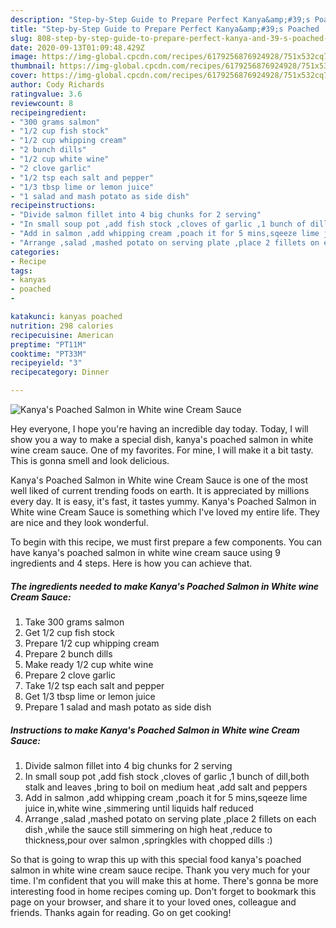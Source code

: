 ```yaml
---
description: "Step-by-Step Guide to Prepare Perfect Kanya&amp;#39;s Poached  Salmon in White wine Cream Sauce"
title: "Step-by-Step Guide to Prepare Perfect Kanya&amp;#39;s Poached  Salmon in White wine Cream Sauce"
slug: 808-step-by-step-guide-to-prepare-perfect-kanya-and-39-s-poached-salmon-in-white-wine-cream-sauce
date: 2020-09-13T01:09:48.429Z
image: https://img-global.cpcdn.com/recipes/6179256876924928/751x532cq70/kanyas-poached-salmon-in-white-wine-cream-sauce-recipe-main-photo.jpg
thumbnail: https://img-global.cpcdn.com/recipes/6179256876924928/751x532cq70/kanyas-poached-salmon-in-white-wine-cream-sauce-recipe-main-photo.jpg
cover: https://img-global.cpcdn.com/recipes/6179256876924928/751x532cq70/kanyas-poached-salmon-in-white-wine-cream-sauce-recipe-main-photo.jpg
author: Cody Richards
ratingvalue: 3.6
reviewcount: 8
recipeingredient:
- "300 grams salmon"
- "1/2 cup fish stock"
- "1/2 cup whipping cream"
- "2 bunch dills"
- "1/2 cup white wine"
- "2 clove garlic"
- "1/2 tsp each salt and pepper"
- "1/3 tbsp lime or lemon juice"
- "1 salad and mash potato as side dish"
recipeinstructions:
- "Divide salmon fillet into 4 big chunks for 2 serving"
- "In small soup pot ,add fish stock ,cloves of garlic ,1 bunch of dill,both stalk and leaves ,bring to boil on medium heat ,add salt and peppers"
- "Add in salmon ,add whipping cream ,poach it for 5 mins,sqeeze lime juice in,white wine ,simmering until liquids half reduced"
- "Arrange ,salad ,mashed potato on serving plate ,place 2 fillets on each dish ,while the sauce still simmering on high heat ,reduce to thickness,pour over salmon ,springkles with chopped dills :)"
categories:
- Recipe
tags:
- kanyas
- poached
- 

katakunci: kanyas poached  
nutrition: 298 calories
recipecuisine: American
preptime: "PT11M"
cooktime: "PT33M"
recipeyield: "3"
recipecategory: Dinner

---
```



![Kanya&#39;s Poached  Salmon in White wine Cream Sauce](https://img-global.cpcdn.com/recipes/6179256876924928/751x532cq70/kanyas-poached-salmon-in-white-wine-cream-sauce-recipe-main-photo.jpg)

Hey everyone, I hope you're having an incredible day today. Today, I will show you a way to make a special dish, kanya&#39;s poached  salmon in white wine cream sauce. One of my favorites. For mine, I will make it a bit tasty. This is gonna smell and look delicious.



Kanya&#39;s Poached  Salmon in White wine Cream Sauce is one of the most well liked of current trending foods on earth. It is appreciated by millions every day. It is easy, it's fast, it tastes yummy. Kanya&#39;s Poached  Salmon in White wine Cream Sauce is something which I've loved my entire life. They are nice and they look wonderful.


To begin with this recipe, we must first prepare a few components. You can have kanya&#39;s poached  salmon in white wine cream sauce using 9 ingredients and 4 steps. Here is how you can achieve that.

<!--inarticleads1-->

##### The ingredients needed to make Kanya&#39;s Poached  Salmon in White wine Cream Sauce:

1. Take 300 grams salmon
1. Get 1/2 cup fish stock
1. Prepare 1/2 cup whipping cream
1. Prepare 2 bunch dills
1. Make ready 1/2 cup white wine
1. Prepare 2 clove garlic
1. Take 1/2 tsp each salt and pepper
1. Get 1/3 tbsp lime or lemon juice
1. Prepare 1 salad and mash potato as side dish




<!--inarticleads2-->

##### Instructions to make Kanya&#39;s Poached  Salmon in White wine Cream Sauce:

1. Divide salmon fillet into 4 big chunks for 2 serving
1. In small soup pot ,add fish stock ,cloves of garlic ,1 bunch of dill,both stalk and leaves ,bring to boil on medium heat ,add salt and peppers
1. Add in salmon ,add whipping cream ,poach it for 5 mins,sqeeze lime juice in,white wine ,simmering until liquids half reduced
1. Arrange ,salad ,mashed potato on serving plate ,place 2 fillets on each dish ,while the sauce still simmering on high heat ,reduce to thickness,pour over salmon ,springkles with chopped dills :)




So that is going to wrap this up with this special food kanya&#39;s poached  salmon in white wine cream sauce recipe. Thank you very much for your time. I'm confident that you will make this at home. There's gonna be more interesting food in home recipes coming up. Don't forget to bookmark this page on your browser, and share it to your loved ones, colleague and friends. Thanks again for reading. Go on get cooking!
